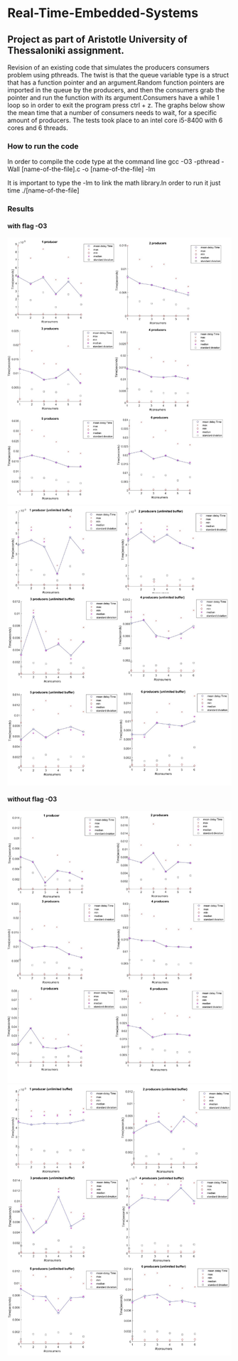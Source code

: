 # Real-Time-Embedded-Systems
## Project as part of Aristotle University of Thessaloniki assignment.
Revision of an existing code that simulates the producers consumers problem using pthreads. The twist is that the queue variable type is a struct that has a function pointer and an argument.Random function pointers are imported in the queue by the producers, and then the consumers grab the pointer and run the function with its argument.Consumers have a while 1 loop so in order to exit the program press ctrl + z. The graphs below show the mean time that a number of consumers needs to wait, for a specific amount of producers. The tests took place to an intel core i5-8400 with 6 cores and 6 threads.   

### How to run the code
In order to compile the code type at the command line gcc -O3 -pthread -Wall [name-of-the-file].c -o [name-of-the-file] -lm
   
It is important to type the -lm to link the math library.In order to run it just time ./[name-of-the-file]


### Results
#### with flag -O3
![limited_buffer](https://github.com/doinakis/Real-Time-Embedded-Systems/blob/master/summary_limited_opt.jpg)
![unlimited_buffer](https://github.com/doinakis/Real-Time-Embedded-Systems/blob/master/summary_unlimited_opt.jpg)
#### without flag -O3
![limited_buffer](https://github.com/doinakis/Real-Time-Embedded-Systems/blob/master/summary_limited.jpg)
![unlimited_buffer](https://github.com/doinakis/Real-Time-Embedded-Systems/blob/master/summary_unlimitedd.jpg)
